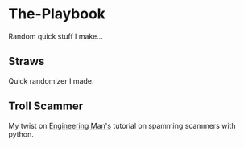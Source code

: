 # The-Playbook
Random quick stuff I make...

## Straws
Quick randomizer I made.

## Troll Scammer
My twist on [Engineering Man's](https://youtu.be/UtNYzv8gLbs) tutorial on spamming scammers with python.
